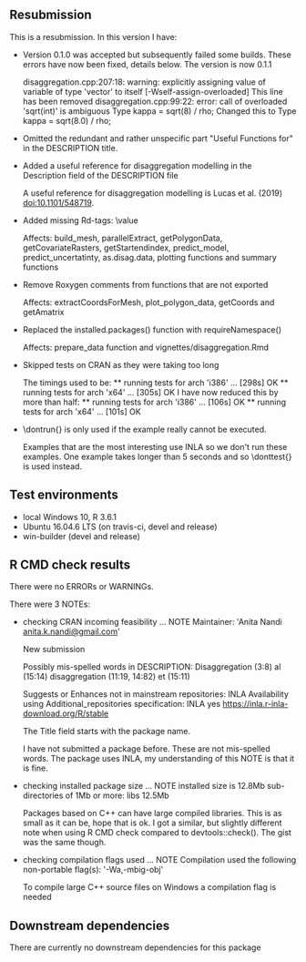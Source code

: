 ## Resubmission
This is a resubmission. In this version I have:

* Version 0.1.0 was accepted but subsequently failed some builds. These errors have now been fixed, details below. The version is now 0.1.1

  disaggregation.cpp:207:18: warning: explicitly assigning value of variable of type 'vector<Type>' to itself [-Wself-assign-overloaded]
  This line has been removed
  disaggregation.cpp:99:22: error: call of overloaded 'sqrt(int)' is ambiguous
    Type kappa = sqrt(8) / rho;
  Changed this to Type kappa = sqrt(8.0) / rho;

* Omitted the redundant and rather unspecific part "Useful Functions for" in the DESCRIPTION title.

* Added a useful reference for disaggregation modelling in the Description field of the DESCRIPTION file

  A useful reference for disaggregation modelling is Lucas et al. (2019) <doi:10.1101/548719>.
  
* Added missing Rd-tags: \value
  
  Affects: build_mesh, parallelExtract, getPolygonData, getCovariateRasters, getStartendindex, predict_model, predict_uncertatinty,
  as.disag.data, plotting functions and summary functions

* Remove Roxygen comments from functions that are not exported
  
  Affects: extractCoordsForMesh, plot_polygon_data, getCoords and getAmatrix

* Replaced the installed.packages() function with requireNamespace()
  
  Affects: prepare_data function and vignettes/disaggregation.Rmd

* Skipped tests on CRAN as they were taking too long

  The timings used to be:
  ** running tests for arch 'i386' ... [298s] OK
  ** running tests for arch 'x64' ... [305s] OK
  I have now reduced this by more than half:
  ** running tests for arch 'i386' ... [106s] OK
  ** running tests for arch 'x64' ... [101s] OK

* \dontrun{} is only used if the example really cannot be executed. 

  Examples that are the most interesting use INLA so we don't run these examples. 
  One example takes longer than 5 seconds and so \donttest{} is used instead.

## Test environments
* local Windows 10, R 3.6.1
* Ubuntu 16.04.6 LTS (on travis-ci, devel and release) 
* win-builder (devel and release)

## R CMD check results
There were no ERRORs or WARNINGs. 

There were 3 NOTEs:

* checking CRAN incoming feasibility ... NOTE
  Maintainer: 'Anita Nandi <anita.k.nandi@gmail.com>'

  New submission

  Possibly mis-spelled words in DESCRIPTION:
    Disaggregation (3:8)
    al (15:14)
    disaggregation (11:19, 14:82)
    et (15:11)

  Suggests or Enhances not in mainstream repositories:
    INLA
  Availability using Additional_repositories specification:
    INLA   yes   https://inla.r-inla-download.org/R/stable

  The Title field starts with the package name.
  
  I have not submitted a package before. These are not mis-spelled words. The package uses INLA, my understanding of this NOTE is that it is fine.

* checking installed package size ... NOTE
    installed size is 12.8Mb
    sub-directories of 1Mb or more:
      libs  12.5Mb

  Packages based on C++ can have large compiled libraries. This is as small as it can be, hope that is ok. I got a similar, but slightly different note when using R CMD check compared to devtools::check(). The gist was the same though.

* checking compilation flags used ... NOTE
  Compilation used the following non-portable flag(s):
    '-Wa,-mbig-obj'
    
  To compile large C++ source files on Windows a compilation flag is needed

## Downstream dependencies
There are currently no downstream dependencies for this package